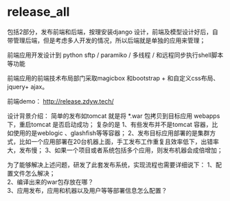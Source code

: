 # release_all
包括2部分，发布前端和后端，按理安装django 设计，前端及模型设计好后，自带管理后端，但是考虑多人开发的情况，所以后端就是单独的应用来管理；

前端应用开发设计到 python sftp / paramiko / 多线程 / 和远程同步执行shell脚本等功能

前端应用的前端技术布局部门采取magicbox 和bootstrap + 和自定义css布局、jquery+ ajax。

前端demo： http://release.zdyw.tech/

设计背景介绍：
简单的发布如tomcat 就是将 *.war 包拷贝到目标应用 webapps 下，重启tomcat 是否启动成功；
复杂的是
1、有些发布并不是tomcat 容器，比如使用的是weblogic 、glashfish等等容器；
2、发布目标应用部署的是集群方式，比如一个应用部署在20台机器上面，手工发布工作重复且效率低下，出错率大，发布慢；
3、如果一个项目或者系统包括多个应用，则发布机器会成倍增加；

为了能够解决上述问题，研发了此套发布系统，实现流程也需要详细说下：
1、配置文件怎么解决；<br/>
2、编译出来的war包存放在哪？<br/>
3、应用发布，应用和机器以及用户等等部署信息怎么配置？<br/>







































